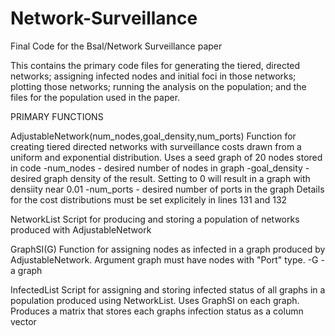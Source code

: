 # Network-Surveillance
Final Code for the Bsal/Network Surveillance paper

This contains the primary code files for generating the tiered, directed networks; assigning infected nodes and initial foci in those networks; plotting those networks; running the analysis on the population; and the files for the population used in the paper.

PRIMARY FUNCTIONS

AdjustableNetwork(num_nodes,goal_density,num_ports)
  Function for creating tiered directed networks with surveillance costs drawn from a uniform and exponential distribution.  Uses a seed graph of 20 nodes stored in code
  -num_nodes - desired number of nodes in graph
  -goal_density - desired graph density of the result.  Setting to 0 will result in a graph with densiity near 0.01
  -num_ports - desired number of ports in the graph
  Details for the cost distributions must be set explicitely in lines 131 and 132

NetworkList
  Script for producing and storing a population of networks produced with AdjustableNetwork

GraphSI(G)
  Function for assigning nodes as infected in a graph produced by AdjustableNetwork.  Argument graph must have nodes with "Port" type.
    -G - a graph

InfectedList
  Script for assigning and storing infected status of all graphs in a population produced using NetworkList.  Uses GraphSI on each graph.  Produces a matrix that stores each graphs infection status as a column vector




  
